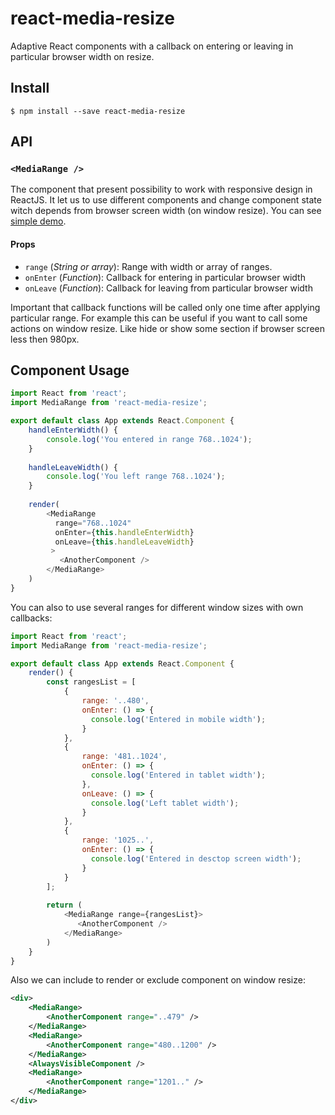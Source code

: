 # react-media-resize
Adaptive React components with a callback on entering or leaving in particular browser width on resize.

## Install

```console
$ npm install --save react-media-resize
```

## API

### `<MediaRange />`
The component that present possibility to work with responsive design in ReactJS.
It let us to use different components and change component state witch depends from browser screen width (on window resize).
You can see [simple demo](https://flintovich.github.io/react-media-resize).

#### Props

- `range` (*String or array*): Range with width or array of ranges. 
- `onEnter` (*Function*): Callback for entering in particular browser width
- `onLeave` (*Function*): Callback for leaving from particular browser width

Important that callback functions will be called only one time after applying particular range.
For example this can be useful if you want to call some actions on window resize. Like hide or show some section if browser screen less then 980px.

## Component Usage
```javascript
import React from 'react';
import MediaRange from 'react-media-resize';

export default class App extends React.Component {
    handleEnterWidth() {
        console.log('You entered in range 768..1024');
    }
    
    handleLeaveWidth() {
        console.log('You left range 768..1024');
    }
    
    render(
        <MediaRange
          range="768..1024"
          onEnter={this.handleEnterWidth}
          onLeave={this.handleLeaveWidth}
         >
           <AnotherComponent />
        </MediaRange>
    )
}
```

You can also to use several ranges for different window sizes with own callbacks:
```javascript
import React from 'react';
import MediaRange from 'react-media-resize';

export default class App extends React.Component {
    render() {
        const rangesList = [
            {
                range: '..480',
                onEnter: () => {
                  console.log('Entered in mobile width');
                }
            },
            {
                range: '481..1024',
                onEnter: () => {
                  console.log('Entered in tablet width');
                },
                onLeave: () => {
                  console.log('Left tablet width');
                }
            },
            {
                range: '1025..',
                onEnter: () => {
                  console.log('Entered in desctop screen width');
                }
            }
        ];
    
        return (
            <MediaRange range={rangesList}>
               <AnotherComponent />
            </MediaRange>
        )
    }
}
```

Also we can include to render or exclude component on window resize:
```xml
<div>
    <MediaRange>
        <AnotherComponent range="..479" />
    </MediaRange>
    <MediaRange>
        <AnotherComponent range="480..1200" />
    </MediaRange>
    <AlwaysVisibleComponent />
    <MediaRange>
        <AnotherComponent range="1201.." />
    </MediaRange>
</div>
```